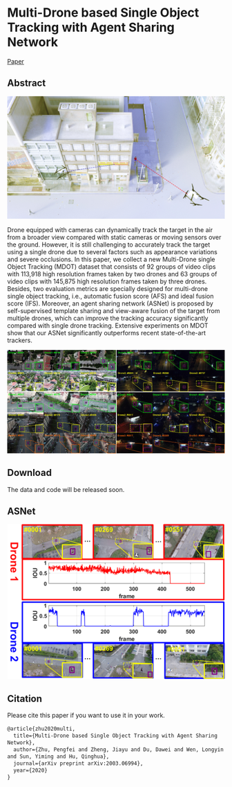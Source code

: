 # Multi-Drone based Single Object Tracking with Agent Sharing Network

[Paper](https://arxiv.org/pdf/2003.06994.pdf)

## Abstract

![VisDrone](https://github.com/VisDrone/MultiDrone/blob/master/camera.jpg)

Drone equipped with cameras can dynamically track the target in the air from a broader view compared with static cameras or moving sensors over the ground. However, it is still challenging to accurately track the target using a single drone due to several factors such as appearance variations and severe occlusions. In this paper, we collect a new Multi-Drone single Object Tracking (MDOT) dataset that consists of 92 groups of video clips with 113,918 high resolution frames taken by two drones and 63 groups of video clips with 145,875 high resolution frames taken by three drones. Besides, two evaluation metrics are specially designed for multi-drone single object tracking, i.e., automatic fusion score (AFS) and ideal fusion score (IFS). Moreover, an agent sharing network (ASNet) is proposed by self-supervised template sharing and view-aware fusion of the target from multiple drones, which can improve the tracking accuracy significantly compared with single drone tracking. Extensive experiments on MDOT show that our ASNet significantly outperforms recent state-of-the-art trackers.

![VisDrone](https://github.com/VisDrone/MultiDrone/blob/master/dataset.jpg)

## Download

The data and code will be released soon. 

## ASNet

![VisDrone](https://github.com/VisDrone/MultiDrone/blob/master/reason.png)



## Citation
Please cite this paper if you want to use it in your work.
```
@article{zhu2020multi,
  title={Multi-Drone based Single Object Tracking with Agent Sharing Network},
  author={Zhu, Pengfei and Zheng, Jiayu and Du, Dawei and Wen, Longyin and Sun, Yiming and Hu, Qinghua},
  journal={arXiv preprint arXiv:2003.06994},
  year={2020}
}
```
